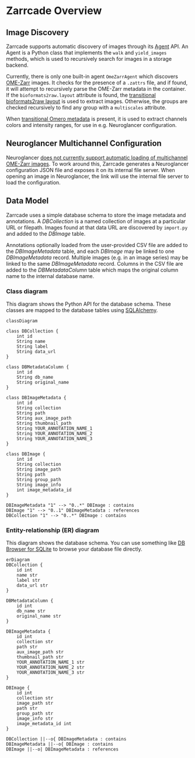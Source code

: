 # Zarrcade Overview

## Image Discovery

Zarrcade supports automatic discovery of images through its [Agent](https://github.com/JaneliaSciComp/zarrcade/blob/main/zarrcade/agents/agent.py) API. An Agent is a Python class that implements the `walk` and `yield_images` methods, which is used to recursively search for images in a storage backend. 

Currently, there is only one built-in agent `OmeZarrAgent` which discovers [OME-Zarr](https://ngff.openmicroscopy.org/latest) images. It checks for the presence of a `.zattrs` file, and if found, it will attempt to recursively parse the OME-Zarr metadata in the container. If the `bioformats2raw.layout` attribute is found, the [transitional bioformats2raw layout](https://ngff.openmicroscopy.org/latest/#bf2raw) is used to extract images. Otherwise, the groups are checked recursively to find any group with a `multiscales` attribute. 

When [transitional Omero metadata](https://ngff.openmicroscopy.org/latest/#omero-md) is present, it is used to extract channels colors and intensity ranges, for use in e.g. Neuroglancer configuration.


## Neuroglancer Multichannel Configuration

Neuroglancer [does not currently support automatic loading of multichannel OME-Zarr images](https://github.com/google/neuroglancer/issues/541). To work around this, Zarrcade generates a Neuroglancer configuration JSON file and exposes it on its internal file server. When opening an image in Neuroglancer, the link will use the internal file server to load the configuration.


## Data Model

Zarrcade uses a simple database schema to store the image metadata and annotations. A *DBCollection* is a named collection of images at a particular URL or filepath. Images found at that data URL are discovered by `import.py` and added to the *DBImage* table. 

Annotations optionally loaded from the user-provided CSV file are added to the *DBImageMetadata* table, and each *DBImage* may be linked to one *DBImageMetadata* record. Multiple images (e.g. in an image series) may be linked to the same *DBImageMetadata* record. Columns in the CSV file are added to the *DBMetadataColumn* table which maps the original column name to the internal database name.

### Class diagram

This diagram shows the Python API for the database schema. These classes are mapped to the database tables using [SQLAlchemy](https://docs.sqlalchemy.org/en/20/orm/mapping_styles.html#declarative-mapping).

```mermaid
classDiagram

class DBCollection {
    int id
    String name
    String label
    String data_url
}

class DBMetadataColumn {
    int id
    String db_name
    String original_name
}

class DBImageMetadata {
    int id
    String collection
    String path
    String aux_image_path
    String thumbnail_path
    String YOUR_ANNOTATION_NAME_1
    String YOUR_ANNOTATION_NAME_2
    String YOUR_ANNOTATION_NAME_3
}

class DBImage {
    int id
    String collection
    String image_path
    String path
    String group_path
    String image_info
    int image_metadata_id
}

DBImageMetadata "1" --> "0..*" DBImage : contains
DBImage "1" --> "0..1" DBImageMetadata : references
DBCollection "1" --> "0..*" DBImage : contains
```

### Entity-relationship (ER) diagram

This diagram shows the database schema. You can use something like [DB Browser for SQLite](https://sqlitebrowser.org/) to browse your database file directly.

```mermaid
erDiagram
DBCollection {
    id int
    name str
    label str
    data_url str
}

DBMetadataColumn {
    id int
    db_name str
    original_name str
}

DBImageMetadata {
    id int
    collection str
    path str
    aux_image_path str
    thumbnail_path str
    YOUR_ANNOTATION_NAME_1 str
    YOUR_ANNOTATION_NAME_2 str
    YOUR_ANNOTATION_NAME_3 str
}

DBImage {
    id int
    collection str
    image_path str
    path str
    group_path str
    image_info str
    image_metadata_id int
}

DBCollection ||--o{ DBImageMetadata : contains
DBImageMetadata ||--o{ DBImage : contains
DBImage ||--o| DBImageMetadata : references

```
